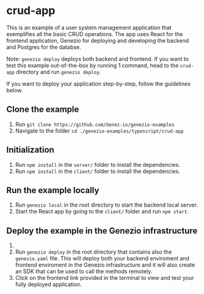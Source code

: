 # crud-app

This is an example of a user system management application that exemplifies all the basic CRUD operations. 
The app uses React for the frontend application, Genezio for deploying and developing the backend and Postgres for the databse.

Note: `genezio deploy` deploys both backend and frontend. If you want to test this example out-of-the-box by running 1 command, head to the `crud-app` directory and run `genezio deploy`.

If you want to deploy your application step-by-step, follow the guidelines below.

## Clone the example
1. Run `git clone https://github.com/Genez-io/genezio-examples`
2. Navigate to the folder `cd ./genezio-examples/typescript/crud-app`

## Initialization

1. Run `npm install` in the `server/` folder to install the dependencies.
2. Run `npm install` in the `client/` folder to install the dependencies.
   
## Run the example locally

1. Run `genezio local` in the root directory to start the backend local server.
2. Start the React app by going to the `client/` folder and run `npm start`.

## Deploy the example in the Genezio infrastructure

1.  
2. Run `genezio deploy` in the root directory that contains also the `genezio.yaml` file. This will deploy both your backend enviroment and frontend enviroment in the Genezio infrastructure and it will also create an SDK that can be used to call the methods remotely.
3. Click on the frontend link provided in the terminal to view and test your fully deployed application.

